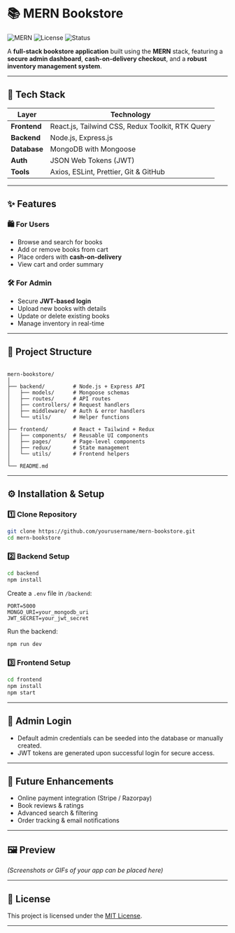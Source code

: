 # 📚 MERN Bookstore

![MERN](https://img.shields.io/badge/Stack-MERN-green?style=for-the-badge)
![License](https://img.shields.io/badge/License-MIT-blue?style=for-the-badge)
![Status](https://img.shields.io/badge/Status-In%20Development-yellow?style=for-the-badge)

A **full-stack bookstore application** built using the **MERN** stack, featuring a **secure admin dashboard**, **cash-on-delivery checkout**, and a **robust inventory management system**.

---

## 🚀 Tech Stack

| Layer        | Technology                                       |
| ------------ | ------------------------------------------------ |
| **Frontend** | React.js, Tailwind CSS, Redux Toolkit, RTK Query |
| **Backend**  | Node.js, Express.js                              |
| **Database** | MongoDB with Mongoose                            |
| **Auth**     | JSON Web Tokens (JWT)                            |
| **Tools**    | Axios, ESLint, Prettier, Git & GitHub            |

---

## ✨ Features

### 🛍 For Users

- Browse and search for books
- Add or remove books from cart
- Place orders with **cash-on-delivery**
- View cart and order summary

### 🛠 For Admin

- Secure **JWT-based login**
- Upload new books with details
- Update or delete existing books
- Manage inventory in real-time

---

## 📂 Project Structure

```

mern-bookstore/
│
├── backend/         # Node.js + Express API
│   ├── models/      # Mongoose schemas
│   ├── routes/      # API routes
│   ├── controllers/ # Request handlers
│   ├── middleware/  # Auth & error handlers
│   └── utils/       # Helper functions
│
├── frontend/        # React + Tailwind + Redux
│   ├── components/  # Reusable UI components
│   ├── pages/       # Page-level components
│   ├── redux/       # State management
│   └── utils/       # Frontend helpers
│
└── README.md

```

---

## ⚙️ Installation & Setup

### 1️⃣ Clone Repository

```bash
git clone https://github.com/yourusername/mern-bookstore.git
cd mern-bookstore
```

### 2️⃣ Backend Setup

```bash
cd backend
npm install
```

Create a `.env` file in `/backend`:

```env
PORT=5000
MONGO_URI=your_mongodb_uri
JWT_SECRET=your_jwt_secret
```

Run the backend:

```bash
npm run dev
```

### 3️⃣ Frontend Setup

```bash
cd frontend
npm install
npm start
```

---

## 🔐 Admin Login

- Default admin credentials can be seeded into the database or manually created.
- JWT tokens are generated upon successful login for secure access.

---

## 📌 Future Enhancements

- Online payment integration (Stripe / Razorpay)
- Book reviews & ratings
- Advanced search & filtering
- Order tracking & email notifications

---

## 🖼 Preview

_(Screenshots or GIFs of your app can be placed here)_

---

## 📝 License

This project is licensed under the [MIT License](LICENSE).

---

```

```
